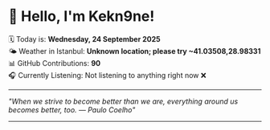 # 👋 Hello, I'm Kekn9ne!

🗓️ Today is: **Wednesday, 24 September 2025**  
🌤️ Weather in Istanbul: **Unknown location; please try ~41.03508,28.98331**  
📊 GitHub Contributions: **90**  
🎧 Currently Listening: Not listening to anything right now ❌

---

_"When we strive to become better than we are, everything around us becomes better, too. — *Paulo Coelho*"_

---
